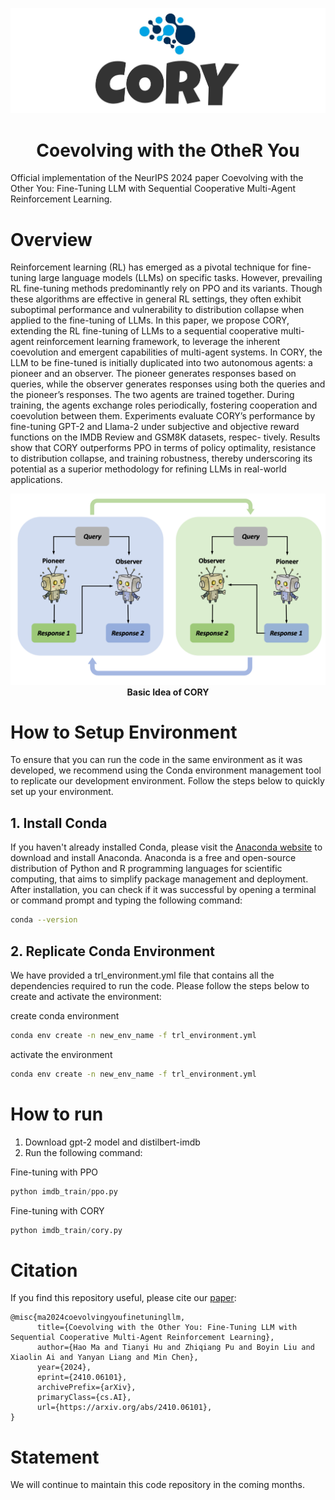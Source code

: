 ![CORY LOGO](img/CORY-LOGO.jpg)

<h1 align="center">Coevolving with the OtheR You</h1>

Official implementation of the NeurIPS 2024 paper Coevolving with the Other You: Fine-Tuning LLM
with Sequential Cooperative Multi-Agent
Reinforcement Learning.

# Overview

Reinforcement learning (RL) has emerged as a pivotal technique for fine-tuning
large language models (LLMs) on specific tasks. However, prevailing RL fine-tuning methods predominantly rely on PPO and its variants. Though these algorithms are effective in general RL settings, they often exhibit suboptimal performance and vulnerability to distribution collapse when applied to the fine-tuning of
LLMs. In this paper, we propose CORY, extending the RL fine-tuning of LLMs to
a sequential cooperative multi-agent reinforcement learning framework, to leverage
the inherent coevolution and emergent capabilities of multi-agent systems. In
CORY, the LLM to be fine-tuned is initially duplicated into two autonomous agents:
a pioneer and an observer. The pioneer generates responses based on queries, while
the observer generates responses using both the queries and the pioneer’s responses.
The two agents are trained together. During training, the agents exchange roles
periodically, fostering cooperation and coevolution between them. Experiments
evaluate CORY’s performance by fine-tuning GPT-2 and Llama-2 under subjective
and objective reward functions on the IMDB Review and GSM8K datasets, respec-
tively. Results show that CORY outperforms PPO in terms of policy optimality,
resistance to distribution collapse, and training robustness, thereby underscoring its
potential as a superior methodology for refining LLMs in real-world applications.

<p align="center">
  <img src="img/CORY-idea.png" alt="CORY Idea">
  <br>
  <b>Basic Idea of CORY</b>
</p>


# How to Setup Environment

To ensure that you can run the code in the same environment as it was developed, we recommend using the Conda environment management tool to replicate our development environment. Follow the steps below to quickly set up your environment.

## 1. Install Conda

If you haven't already installed Conda, please visit the [Anaconda website](https://www.anaconda.com/products/individual) to download and install Anaconda. Anaconda is a free and open-source distribution of Python and R programming languages for scientific computing, that aims to simplify package management and deployment. After installation, you can check if it was successful by opening a terminal or command prompt and typing the following command:

```bash
conda --version
```

## 2. Replicate Conda Environment

We have provided a trl_environment.yml file that contains all the dependencies required to run the code. Please follow the steps below to create and activate the environment:

create conda environment
```bash
conda env create -n new_env_name -f trl_environment.yml
```
activate the environment
```bash
conda env create -n new_env_name -f trl_environment.yml
```

# How to run
1. Download gpt-2 model and distilbert-imdb
2. Run the following command:

Fine-tuning with PPO
```python
python imdb_train/ppo.py
```
Fine-tuning with CORY
```python
python imdb_train/cory.py
```

# Citation
If you find this repository useful, please cite our [paper](https://arxiv.org/abs/2410.06101):
```
@misc{ma2024coevolvingyoufinetuningllm,
      title={Coevolving with the Other You: Fine-Tuning LLM with Sequential Cooperative Multi-Agent Reinforcement Learning}, 
      author={Hao Ma and Tianyi Hu and Zhiqiang Pu and Boyin Liu and Xiaolin Ai and Yanyan Liang and Min Chen},
      year={2024},
      eprint={2410.06101},
      archivePrefix={arXiv},
      primaryClass={cs.AI},
      url={https://arxiv.org/abs/2410.06101}, 
}
```

# Statement

We will continue to maintain this code repository in the coming months.
